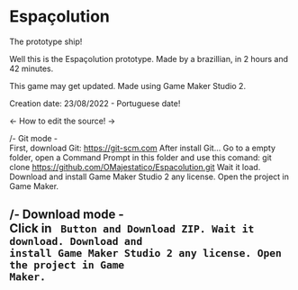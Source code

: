 # Espaçolution
The prototype ship!

Well this is the Espaçolution prototype. Made by a brazillian, in 2 hours and 42 minutes.

This game may get updated. Made using Game Maker Studio 2.

Creation date: 23/08/2022 - Portuguese date!

<- How to edit the source! ->

/- Git mode -\
First, download Git: https://git-scm.com
After install Git...
Go to a empty folder, open a Command Prompt in this folder and use this comand: git clone https://github.com/OMajestatico/Espacolution.git
Wait it load.
Download and install Game Maker Studio 2 any license.
Open the project in Game Maker.

/- Download mode -\
Click in <Code> Button and Download ZIP.
Wait it download.
Download and install Game Maker Studio 2 any license.
Open the project in Game Maker.
--------------------
